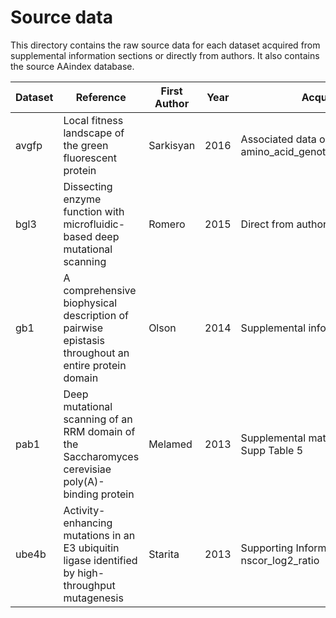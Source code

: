 # Source data
This directory contains the raw source data for each dataset acquired from supplemental information sections or directly from authors.
It also contains the source AAindex database.

| Dataset | Reference                                                                                         | First Author | Year | Acquired From                                                       | Link                                                                                      |
|---------|---------------------------------------------------------------------------------------------------|--------------|------|---------------------------------------------------------------------|-------------------------------------------------------------------------------------------|
| avgfp   | Local fitness landscape of the green fluorescent protein                                          | Sarkisyan    | 2016 | Associated data on figshare, amino_acid_genotypes_to_brightness.tsv |                                                                                           |
| bgl3    | Dissecting enzyme function with microfluidic-based deep mutational scanning                       | Romero       | 2015 | Direct from author                                                  |                                                                                           |
| gb1     | A comprehensive biophysical description of pairwise epistasis throughout an entire protein domain | Olson        | 2014 | Supplemental information, Table S2                                  | https://www.cell.com/current-biology/fulltext/S0960-9822(14)01268-8#supplementaryMaterial |
| pab1    | Deep mutational scanning of an RRM domain of the Saccharomyces cerevisiae poly(A)-binding protein | Melamed      | 2013 | Supplemental material, Supp Table 2 and Supp Table 5                | https://rnajournal.cshlp.org/content/suppl/2013/09/09/rna.040709.113.DC1.html             |
| ube4b   | Activity-enhancing mutations in an E3 ubiquitin ligase identified by high-throughput mutagenesis  | Starita      | 2013 | Supporting Information, Dataset_S01, nscor_log2_ratio               |                                                                                           |

